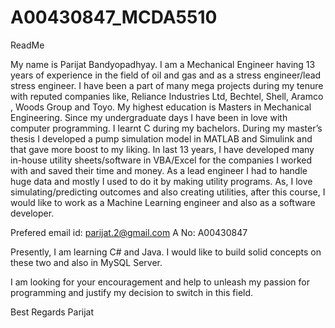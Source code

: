 # A00430847_MCDA5510
ReadMe

My name is Parijat Bandyopadhyay. I am a Mechanical Engineer having 13 years of experience in the field of oil and gas and as a stress engineer/lead stress engineer. I have been a part of many mega projects during my tenure with reputed companies like, Reliance Industries Ltd, Bechtel, Shell, Aramco , Woods Group and Toyo. My highest education is Masters in Mechanical Engineering.
Since my undergraduate days I have been in love with computer programming. I learnt C during my bachelors. During my master’s thesis I developed a pump simulation model in MATLAB and Simulink and that gave more boost to my liking. In last 13 years, I have developed many in-house utility sheets/software in VBA/Excel for the companies I worked with and saved their time and money.
As a lead engineer I had to handle huge data and mostly I used to do it by making utility programs. As, I love simulating/predicting outcomes and also creating utilities, after this course, I would like to work as a Machine Learning engineer and also as a software developer.

Prefered email id: parijat.2@gmail.com
A No: A00430847

Presently, I am learning C# and Java. I would like to build solid concepts on these two and also in MySQL Server.

I am looking for your encouragement and help to unleash my passion for programming and justify my decision to switch in this field.

Best Regards
Parijat

